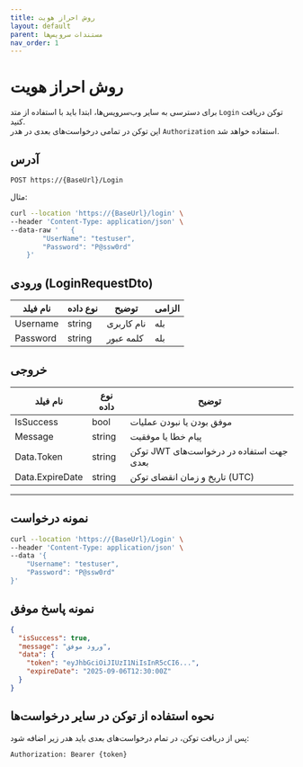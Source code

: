 ```yaml
---
title: روش احراز هویت
layout: default
parent: مستندات سرویس‌ها
nav_order: 1
---
```


# روش احراز هویت

برای دسترسی به سایر وب‌سرویس‌ها، ابتدا باید با استفاده از متد `Login` توکن
دریافت کنید.\
این توکن در تمامی درخواست‌های بعدی در هدر `Authorization` استفاده خواهد
شد.

## آدرس

```
POST https://{BaseUrl}/Login
```

مثال:

```bash
curl --location 'https://{BaseUrl}/login' \
--header 'Content-Type: application/json' \
--data-raw '   {
        "UserName": "testuser",
        "Password": "P@ssw0rd"
    }'
```

## ورودی (LoginRequestDto)

| نام فیلد | نوع داده | توضیح | الزامی |
| -------- | ------ | ---- | ----------- |
| Username | string |  نام کاربری | بله |
| Password | string |  کلمه عبور  | بله |

## خروجی 

| نام فیلد | نوع داده | توضیح |
| ----- | ---------- | -------- |
| IsSuccess | bool | موفق بودن یا نبودن عملیات |
| Message   | string | پیام خطا یا موفقیت |
| Data.Token | string | توکن JWT جهت استفاده در درخواست‌های بعدی |
| Data.ExpireDate | string | تاریخ و زمان انقضای توکن (UTC) |
  
---

## نمونه درخواست

``` bash
curl --location 'https://{BaseUrl}/Login' \
--header 'Content-Type: application/json' \
--data '{
    "Username": "testuser",
    "Password": "P@ssw0rd"
}'
```

## نمونه پاسخ موفق

``` json
{
  "isSuccess": true,
  "message": "ورود موفق",
  "data": {
    "token": "eyJhbGciOiJIUzI1NiIsInR5cCI6...",
    "expireDate": "2025-09-06T12:30:00Z"
  }
}
```

## نحوه استفاده از توکن در سایر درخواست‌ها

پس از دریافت توکن، در تمام درخواست‌های بعدی باید هدر زیر اضافه شود:

```
Authorization: Bearer {token}
```
